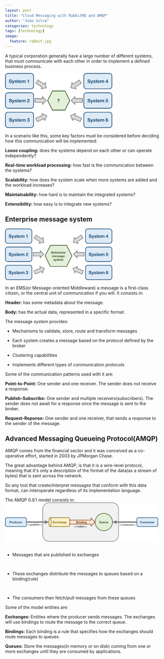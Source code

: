 ```yaml
---
layout: post
title: "Cloud Messaging with RabbitMQ and AMQP"
author: "João Silva"
categories: technology
tags: [technology]
image:
  feature: rabbit.jpg
---
```

A typical corporation generally have a large number of different systems, that must communicate with each other in order to implement a defined business process.

<img src="/assets/img/enterprise-message-1.png" width="350">

In a scenario like this, some key factors must be considered before deciding how this communication will be implemented:

**Loose coupling:** does the systems depend on each other or can operate independently?

**Real-time workload processing:** how fast is the communication between the systems?

**Scalability:** how does the system scale when more systems are added and the workload increases?

**Maintainability:** how hard is to maintain the integrated systems?

**Extensibility:** how easy is to integrate new systems?

## Enterprise message system
<img src="/assets/img/enterprise-message-2.png" width="350">

In an EMS(or Message-oriented Middleware) a message is a first-class citizen, or the central unit of communication if you will. It consists in:

**Header:** has some metadata about the message.

**Body:** has the actual data, represented in a specific format.

The message system provides:

- Mechanisms to validate, store, route and transform messages

- Each system creates a message based on the protocol defined by the broker

- Clustering capabilities

- Implements different types of communication protocols

Some of the communication patterns used with it are:

**Point-to-Point:** One sender and one receiver. The sender does not receive a response.

**Publish-Subscribe:** One sender and multiple receivers(subscribers). The sender does not await for a response once the message is sent to the broker.

**Request-Reponse:** One sender and one receiver, that sends a response to the sender of the message.

## Advanced Messaging Queueing Protocol(AMQP)
AMQP comes from the financial sector and it was conceived as a co-operative effort, started in 2003 by JPMorgan Chase.

The great advantage behind AMQP, is that it is a wire-level protocol, meaning that it's only a description of the format of the data(as a stream of bytes) that is sent across the network.

So any tool that create/interpret messages that conform with this data format, can interoperate regardless of its implementation language.

The AMQP 0.9.1 model consists in:
<img src="/assets/img/amqp-model.png" width="500">
&nbsp;&nbsp;
- Messages that are published to exchanges

&nbsp;&nbsp;
- These exchanges distribute the messages to queues based on a binding(rule)

&nbsp;&nbsp;
- The consumers then fetch/pull messages from these queues

Some of the model entities are:

**Exchanges:** Entities where the producer sends messages. The exchanges will use bindings to route the message to the correct queue.

**Bindings:** Each binding is a rule that specifies how the exchanges should route messages to queues.

**Queues:** Store the messages(in memory or on disk) coming from one or more exchanges until they are consumed by applications.
